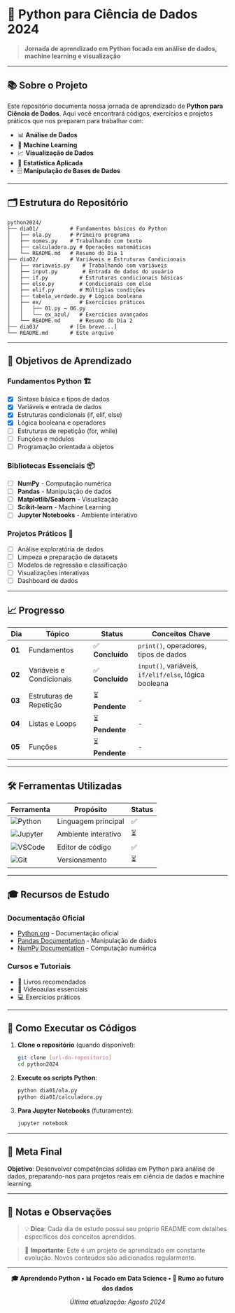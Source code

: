 # 🐍 Python para Ciência de Dados 2024

> **Jornada de aprendizado em Python focada em análise de dados, machine learning e visualização**

---

## 📚 Sobre o Projeto

Este repositório documenta nossa jornada de aprendizado de **Python para Ciência de Dados**. Aqui você encontrará códigos, exercícios e projetos práticos que nos preparam para trabalhar com:

- 📊 **Análise de Dados**
- 🤖 **Machine Learning**
- 📈 **Visualização de Dados**
- 🔢 **Estatística Aplicada**
- 🗄️ **Manipulação de Bases de Dados**

---

## 🗂️ Estrutura do Repositório

```
python2024/
├── dia01/          # Fundamentos básicos do Python
│   ├── ola.py      # Primeiro programa
│   ├── nomes.py    # Trabalhando com texto
│   ├── calculadora.py # Operações matemáticas
│   └── README.md   # Resumo do Dia 1
├── dia02/          # Variáveis e Estruturas Condicionais
│   ├── variaveis.py    # Trabalhando com variáveis
│   ├── input.py        # Entrada de dados do usuário
│   ├── if.py          # Estruturas condicionais básicas
│   ├── else.py        # Condicionais com else
│   ├── elif.py        # Múltiplas condições
│   ├── tabela_verdade.py # Lógica booleana
│   ├── ex/            # Exercícios práticos
│   │   ├── 01.py → 06.py
│   │   └── ex_azul/   # Exercícios avançados
│   └── README.md      # Resumo do Dia 2
├── dia03/          # [Em breve...]
└── README.md       # Este arquivo
```

---

## 🎯 Objetivos de Aprendizado

### **Fundamentos Python** 🏗️
- [x] Sintaxe básica e tipos de dados
- [x] Variáveis e entrada de dados
- [x] Estruturas condicionais (if, elif, else)
- [x] Lógica booleana e operadores
- [ ] Estruturas de repetição (for, while)
- [ ] Funções e módulos
- [ ] Programação orientada a objetos

### **Bibliotecas Essenciais** 📦
- [ ] **NumPy** - Computação numérica
- [ ] **Pandas** - Manipulação de dados
- [ ] **Matplotlib/Seaborn** - Visualização
- [ ] **Scikit-learn** - Machine Learning
- [ ] **Jupyter Notebooks** - Ambiente interativo

### **Projetos Práticos** 🚀
- [ ] Análise exploratória de dados
- [ ] Limpeza e preparação de datasets
- [ ] Modelos de regressão e classificação
- [ ] Visualizações interativas
- [ ] Dashboard de dados

---

## 📈 Progresso

| Dia | Tópico | Status | Conceitos Chave |
|-----|--------|--------|-----------------|
| **01** | Fundamentos | ✅ **Concluído** | `print()`, operadores, tipos de dados |
| **02** | Variáveis e Condicionais | ✅ **Concluído** | `input()`, variáveis, `if/elif/else`, lógica booleana |
| **03** | Estruturas de Repetição | ⏳ **Pendente** | - |
| **04** | Listas e Loops | ⏳ **Pendente** | - |
| **05** | Funções | ⏳ **Pendente** | - |

---

## 🛠️ Ferramentas Utilizadas

| Ferramenta | Propósito | Status |
|------------|-----------|--------|
| ![Python](https://img.shields.io/badge/Python-3.9+-blue?logo=python&logoColor=white) | Linguagem principal | ✅ |
| ![Jupyter](https://img.shields.io/badge/Jupyter-Notebook-orange?logo=jupyter&logoColor=white) | Ambiente interativo | ⏳ |
| ![VSCode](https://img.shields.io/badge/VSCode-Editor-blue?logo=visualstudiocode&logoColor=white) | Editor de código | ✅ |
| ![Git](https://img.shields.io/badge/Git-Controle_de_Versão-red?logo=git&logoColor=white) | Versionamento | ⏳ |

---

## 🎓 Recursos de Estudo

### **Documentação Oficial**
- [Python.org](https://docs.python.org/3/) - Documentação oficial
- [Pandas Documentation](https://pandas.pydata.org/docs/) - Manipulação de dados
- [NumPy Documentation](https://numpy.org/doc/) - Computação numérica

### **Cursos e Tutoriais**
- 📖 Livros recomendados
- 🎥 Videoaulas essenciais
- 💻 Exercícios práticos

---

## 🚀 Como Executar os Códigos

1. **Clone o repositório** (quando disponível):
   ```bash
   git clone [url-do-repositorio]
   cd python2024
   ```

2. **Execute os scripts Python**:
   ```bash
   python dia01/ola.py
   python dia01/calculadora.py
   ```

3. **Para Jupyter Notebooks** (futuramente):
   ```bash
   jupyter notebook
   ```

---

## 🎯 Meta Final

**Objetivo**: Desenvolver competências sólidas em Python para análise de dados, preparando-nos para projetos reais em ciência de dados e machine learning.

---

## 📝 Notas e Observações

> 💡 **Dica**: Cada dia de estudo possui seu próprio README com detalhes específicos dos conceitos aprendidos.

> 📌 **Importante**: Este é um projeto de aprendizado em constante evolução. Novos conteúdos são adicionados regularmente.

---

<div align="center">

**🎓 Aprendendo Python • 📊 Focado em Data Science • 🚀 Rumo ao futuro dos dados**

*Última atualização: Agosto 2024*

</div>